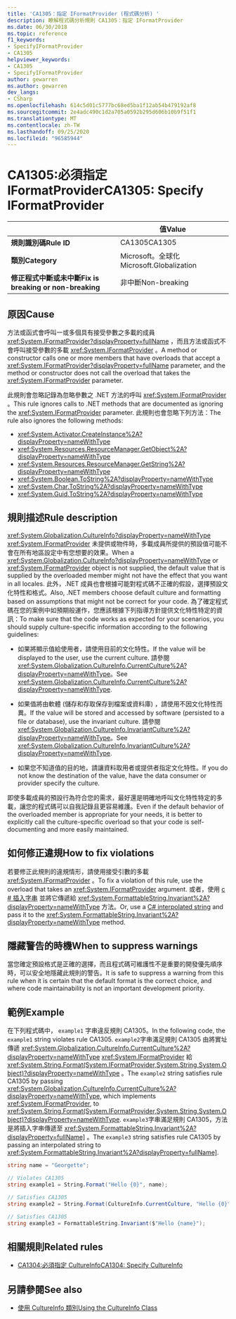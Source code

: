 ```yaml
---
title: 'CA1305：指定 IFormatProvider (程式碼分析) '
description: 瞭解程式碼分析規則 CA1305：指定 IFormatProvider
ms.date: 06/30/2018
ms.topic: reference
f1_keywords:
- SpecifyIFormatProvider
- CA1305
helpviewer_keywords:
- CA1305
- SpecifyIFormatProvider
author: gewarren
ms.author: gewarren
dev_langs:
- CSharp
ms.openlocfilehash: 614c5d01c5777bc68ed5ba1f12ab54b479192af8
ms.sourcegitcommit: 2e4adc490c1d2a705a0592b295d606b10b9f51f1
ms.translationtype: MT
ms.contentlocale: zh-TW
ms.lasthandoff: 09/25/2020
ms.locfileid: "96585944"
---
```

# <a name="ca1305-specify-iformatprovider"></a><span data-ttu-id="19324-103">CA1305:必須指定 IFormatProvider</span><span class="sxs-lookup"><span data-stu-id="19324-103">CA1305: Specify IFormatProvider</span></span>

| | <span data-ttu-id="19324-104">值</span><span class="sxs-lookup"><span data-stu-id="19324-104">Value</span></span> |
|-|-|
| <span data-ttu-id="19324-105">**規則識別碼**</span><span class="sxs-lookup"><span data-stu-id="19324-105">**Rule ID**</span></span> |<span data-ttu-id="19324-106">CA1305</span><span class="sxs-lookup"><span data-stu-id="19324-106">CA1305</span></span>|
| <span data-ttu-id="19324-107">**類別**</span><span class="sxs-lookup"><span data-stu-id="19324-107">**Category**</span></span> |<span data-ttu-id="19324-108">Microsoft。全球化</span><span class="sxs-lookup"><span data-stu-id="19324-108">Microsoft.Globalization</span></span>|
| <span data-ttu-id="19324-109">**修正程式中斷或未中斷**</span><span class="sxs-lookup"><span data-stu-id="19324-109">**Fix is breaking or non-breaking**</span></span> |<span data-ttu-id="19324-110">非中斷</span><span class="sxs-lookup"><span data-stu-id="19324-110">Non-breaking</span></span>|

## <a name="cause"></a><span data-ttu-id="19324-111">原因</span><span class="sxs-lookup"><span data-stu-id="19324-111">Cause</span></span>

<span data-ttu-id="19324-112">方法或函式會呼叫一或多個具有接受參數之多載的成員 <xref:System.IFormatProvider?displayProperty=fullName> ，而且方法或函式不會呼叫接受參數的多載 <xref:System.IFormatProvider> 。</span><span class="sxs-lookup"><span data-stu-id="19324-112">A method or constructor calls one or more members that have overloads that accept a <xref:System.IFormatProvider?displayProperty=fullName> parameter, and the method or constructor does not call the overload that takes the <xref:System.IFormatProvider> parameter.</span></span>

<span data-ttu-id="19324-113">此規則會忽略記錄為忽略參數之 .NET 方法的呼叫 <xref:System.IFormatProvider> 。</span><span class="sxs-lookup"><span data-stu-id="19324-113">This rule ignores calls to .NET methods that are documented as ignoring the <xref:System.IFormatProvider> parameter.</span></span> <span data-ttu-id="19324-114">此規則也會忽略下列方法：</span><span class="sxs-lookup"><span data-stu-id="19324-114">The rule also ignores the following methods:</span></span>

- <xref:System.Activator.CreateInstance%2A?displayProperty=nameWithType>
- <xref:System.Resources.ResourceManager.GetObject%2A?displayProperty=nameWithType>
- <xref:System.Resources.ResourceManager.GetString%2A?displayProperty=nameWithType>
- <xref:System.Boolean.ToString%2A?displayProperty=nameWithType>
- <xref:System.Char.ToString%2A?displayProperty=nameWithType>
- <xref:System.Guid.ToString%2A?displayProperty=nameWithType>

## <a name="rule-description"></a><span data-ttu-id="19324-115">規則描述</span><span class="sxs-lookup"><span data-stu-id="19324-115">Rule description</span></span>

<span data-ttu-id="19324-116"><xref:System.Globalization.CultureInfo?displayProperty=nameWithType> <xref:System.IFormatProvider> 未提供或物件時，多載成員所提供的預設值可能不會在所有地區設定中有您想要的效果。</span><span class="sxs-lookup"><span data-stu-id="19324-116">When a <xref:System.Globalization.CultureInfo?displayProperty=nameWithType> or <xref:System.IFormatProvider> object is not supplied, the default value that is supplied by the overloaded member might not have the effect that you want in all locales.</span></span> <span data-ttu-id="19324-117">此外，.NET 成員也會根據可能對程式碼不正確的假設，選擇預設文化特性和格式。</span><span class="sxs-lookup"><span data-stu-id="19324-117">Also, .NET members choose default culture and formatting based on assumptions that might not be correct for your code.</span></span> <span data-ttu-id="19324-118">為了確定程式碼在您的案例中如預期般運作，您應該根據下列指導方針提供文化特性特定的資訊：</span><span class="sxs-lookup"><span data-stu-id="19324-118">To make sure that the code works as expected for your scenarios, you should supply culture-specific information according to the following guidelines:</span></span>

- <span data-ttu-id="19324-119">如果將顯示值給使用者，請使用目前的文化特性。</span><span class="sxs-lookup"><span data-stu-id="19324-119">If the value will be displayed to the user, use the current culture.</span></span> <span data-ttu-id="19324-120">請參閱 <xref:System.Globalization.CultureInfo.CurrentCulture%2A?displayProperty=nameWithType>。</span><span class="sxs-lookup"><span data-stu-id="19324-120">See <xref:System.Globalization.CultureInfo.CurrentCulture%2A?displayProperty=nameWithType>.</span></span>

- <span data-ttu-id="19324-121">如果值將由軟體 (儲存和存取保存到檔案或資料庫) ，請使用不因文化特性而異。</span><span class="sxs-lookup"><span data-stu-id="19324-121">If the value will be stored and accessed by software (persisted to a file or database), use the invariant culture.</span></span> <span data-ttu-id="19324-122">請參閱 <xref:System.Globalization.CultureInfo.InvariantCulture%2A?displayProperty=nameWithType>。</span><span class="sxs-lookup"><span data-stu-id="19324-122">See <xref:System.Globalization.CultureInfo.InvariantCulture%2A?displayProperty=nameWithType>.</span></span>

- <span data-ttu-id="19324-123">如果您不知道值的目的地，請讓資料取用者或提供者指定文化特性。</span><span class="sxs-lookup"><span data-stu-id="19324-123">If you do not know the destination of the value, have the data consumer or provider specify the culture.</span></span>

<span data-ttu-id="19324-124">即使多載成員的預設行為符合您的需求，最好還是明確地呼叫文化特性特定的多載，讓您的程式碼可以自我記錄且更容易維護。</span><span class="sxs-lookup"><span data-stu-id="19324-124">Even if the default behavior of the overloaded member is appropriate for your needs, it is better to explicitly call the culture-specific overload so that your code is self-documenting and more easily maintained.</span></span>

## <a name="how-to-fix-violations"></a><span data-ttu-id="19324-125">如何修正違規</span><span class="sxs-lookup"><span data-stu-id="19324-125">How to fix violations</span></span>

<span data-ttu-id="19324-126">若要修正此規則的違規情形，請使用接受引數的多載 <xref:System.IFormatProvider> 。</span><span class="sxs-lookup"><span data-stu-id="19324-126">To fix a violation of this rule, use the overload that takes an <xref:System.IFormatProvider> argument.</span></span> <span data-ttu-id="19324-127">或者，使用 [c # 插入字串](../../../csharp/tutorials/string-interpolation.md) 並將它傳遞給 <xref:System.FormattableString.Invariant%2A?displayProperty=nameWithType> 方法。</span><span class="sxs-lookup"><span data-stu-id="19324-127">Or, use a [C# interpolated string](../../../csharp/tutorials/string-interpolation.md) and pass it to the <xref:System.FormattableString.Invariant%2A?displayProperty=nameWithType> method.</span></span>

## <a name="when-to-suppress-warnings"></a><span data-ttu-id="19324-128">隱藏警告的時機</span><span class="sxs-lookup"><span data-stu-id="19324-128">When to suppress warnings</span></span>

<span data-ttu-id="19324-129">當您確定預設格式是正確的選擇，而且程式碼可維護性不是重要的開發優先順序時，可以安全地隱藏此規則的警告。</span><span class="sxs-lookup"><span data-stu-id="19324-129">It is safe to suppress a warning from this rule when it is certain that the default format is the correct choice, and where code maintainability is not an important development priority.</span></span>

## <a name="example"></a><span data-ttu-id="19324-130">範例</span><span class="sxs-lookup"><span data-stu-id="19324-130">Example</span></span>

<span data-ttu-id="19324-131">在下列程式碼中， `example1` 字串違反規則 CA1305。</span><span class="sxs-lookup"><span data-stu-id="19324-131">In the following code, the `example1` string violates rule CA1305.</span></span> <span data-ttu-id="19324-132">`example2`字串滿足規則 CA1305 由將實址傳遞 <xref:System.Globalization.CultureInfo.CurrentCulture%2A?displayProperty=nameWithType> <xref:System.IFormatProvider> 給 <xref:System.String.Format(System.IFormatProvider,System.String,System.Object)?displayProperty=nameWithType> 。</span><span class="sxs-lookup"><span data-stu-id="19324-132">The `example2` string satisfies rule CA1305 by passing <xref:System.Globalization.CultureInfo.CurrentCulture%2A?displayProperty=nameWithType>, which implements <xref:System.IFormatProvider>, to <xref:System.String.Format(System.IFormatProvider,System.String,System.Object)?displayProperty=nameWithType>.</span></span> <span data-ttu-id="19324-133">`example3`字串滿足規則 CA1305，方法是將插入字串傳遞至 <xref:System.FormattableString.Invariant%2A?displayProperty=fullName]> 。</span><span class="sxs-lookup"><span data-stu-id="19324-133">The `example3` string satisfies rule CA1305 by passing an interpolated string to <xref:System.FormattableString.Invariant%2A?displayProperty=fullName]>.</span></span>

```csharp
string name = "Georgette";

// Violates CA1305
string example1 = String.Format("Hello {0}", name);

// Satisfies CA1305
string example2 = String.Format(CultureInfo.CurrentCulture, "Hello {0}", name);

// Satisfies CA1305
string example3 = FormattableString.Invariant($"Hello {name}");
```

## <a name="related-rules"></a><span data-ttu-id="19324-134">相關規則</span><span class="sxs-lookup"><span data-stu-id="19324-134">Related rules</span></span>

- [<span data-ttu-id="19324-135">CA1304:必須指定 CultureInfo</span><span class="sxs-lookup"><span data-stu-id="19324-135">CA1304: Specify CultureInfo</span></span>](ca1304.md)

## <a name="see-also"></a><span data-ttu-id="19324-136">另請參閱</span><span class="sxs-lookup"><span data-stu-id="19324-136">See also</span></span>

- [<span data-ttu-id="19324-137">使用 CultureInfo 類別</span><span class="sxs-lookup"><span data-stu-id="19324-137">Using the CultureInfo Class</span></span>](../../../standard/globalization-localization/globalization.md#work-with-culture-specific-settings)
